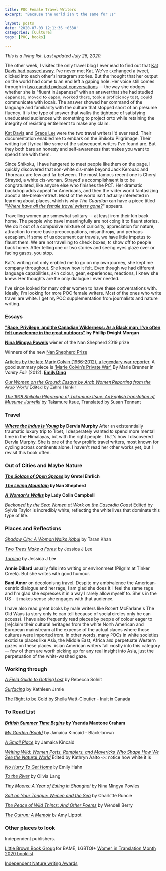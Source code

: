 ```yaml
---
title: POC Female Travel Writers
excerpt: "Because the world isn't the same for us"

layout: posts
date: '2020-07-03 12:12:36 +0530'
categories: [Culture]
tags: [POC, books]

---
```


*This is a living list. Last updated July 26, 2020.*


The other week, I visited the only travel blog I ever read to find out that [Kat Davis had passed away](https://followingthearrows.com/2020/07/16/a-tribute-to-kat-hummingbird-davis/comment-page-1/?unapproved=83609&moderation-hash=65e011c04e7be67e2315abafc10ed443#comment-83609). I've never met Kat. We've exchanged a tweet, clicked into each other's Instagram stories. But the thought that her output on the world had come to an end left a gaping hole. Her voice still comes through in [two candid podcast conversations](https://medium.com/@_TOUGH_GIRL/kat-davis-walking-the-camino-del-norte-in-europe-the-kumano-kodo-trail-in-japan-and-bike-packing-88214519f510) -- the way she dodges whether she is "fluent in Japanese" with an answer that she had studied Japanese, moved to Japan, worked there, took a proficiency test, could communicate with locals. The answer showed her command of the language and familiarity with the culture that stopped short of an presume fluency. It is the type of answer that walks the tightrope of satisfying uneducated audiences with something to project onto while retaining the integrity of resisting entitelment to make any claim.

[Kat Davis](https://followingthearrows.com/blogging-from-the-shikoku-88-temple-pilgrimage/) and [Grace Lee](https://henro2009.wordpress.com) were the two travel writers I'd ever read. Their documentation enabled me to embark on the Shikoku Pilgrimage. Their writing isn't lyrical like some of the subsequent writers I've found are. But they both bare an honesty and self-awareness that makes you want to spend time with them. 

Since Shikoku, I have hungered to meet people like them on the page. I quickly discovered that non-white cis-male beyond Jack Kerouac and Thoreaux are few and far between. The most famous recent one is Cheryl Strayed, a white cis-woman. Strayed's accomplishment is to be congratulated, like anyone else who finishes the PCT. Her dramatic backdrop adds appeal for Americans, and then the wider world fantasizing about a life-break-retreat. Most of the world isn't actually interested in learning about places, which is why *The Guardian* can have a piece titled "[*Where have all the female travel writers gone?*](https://www.theguardian.com/books/2017/feb/28/where-female-travel-writers-gone-sara-wheeler)" appears.

Travelling women are somewhat solitary -- at least from their kin back home. The people who travel meaningfully are not doing it to flaunt stories. We do it out of a compulsive mixture of curiosity, appreciation for nature, attraction to more basic preoccupations, misanthropy, and perhaps escapism. If some of us document our travels, we have little impetus to flaunt them. We are not travelling to check boxes, to show off to people back home. After telling one or two stories and seeing eyes glaze over or facing gasps, you stop. 

Kat's writing not only enabled me to go on my own journey, she kept me company throughout. She knew how it felt. Even though we had different language capabilities, skin colour, gear, experiences, reactions, I knew she knew. Her thoughts are the only dialogue I ever needed. 

I've since looked for many other women to have these conversations with. Ideally, I'm looking for more POC female writers. Most of the ones who write travel are white. I get my POC supplementation from journalists and nature writing.

### Essays
**["Race, Privilege, and the Canadian Wilderness: As a Black man, I've often felt unwelcome in the great outdoors"](https://thewalrus.ca/race-privilege-and-the-canadian-wilderness/) by Phillip Dwight Morgan**

[**Nina Mingya Powels**](https://www.ninapowles.com/essays.html) winner of the Nan Shepherd 2019 prize

Winners of the new [Nan Shepherd Prize](https://twitter.com/NanPrize)

[Articles by the late Marie Colvin (1966-2012), a legendary war reporter](https://mariecolvin.org/articles/). A good summary piece is ["Marie Colvin’s Private War"](https://www.vanityfair.com/news/politics/2012/08/marie-colvin-private-war) By Marie Brenner in *Vanity Fair* (2012).
[**Emily Ding**](https://www.emilyding.me/)

[*Our Women on the Ground: Essays by Arab Women Reporting from the Arab World*](https://www.goodreads.com/book/show/42853221-our-women-on-the-ground?from_search=true&from_srp=true&qid=F4QyNLilxL&rank=4) Edited by Zahra Hankir 

[*The 1918 Shikoku Pilgrimage of Takamure Itsue: An English translation of Musume Junreiki*](https://www.goodreads.com/book/show/10096167-the-1918-shikoku-pilgrimage-of-takamure-itsue?ac=1&from_search=true&qid=wVg3rXQVEk&rank=1) by Takamure Itsue, Translated by Susan Tennant

### Travel
**[*Where the Indus Is Young*](https://www.goodreads.com/book/show/1950456.Where_the_Indus_is_Young?ac=1&from_search=true&qid=VstVcnGczJ&rank=1) by Dervla Murphy**
After an existenntially traumatic luxury trip to Tibet, I desperately wanted to spend more mental time in the Himalayas, but with the right people. That's how I discovered Dervla Murphy. She is one of the few prolific travel writers, most known for cycling across continents alone. I haven't read her other works yet, but I revisit this book often. 

### Out of Cities and Maybe Nature
**[*The Solace of Open Spaces*](https://www.goodreads.com/book/show/166990.The_Solace_of_Open_Spaces?ac=1&from_search=true&qid=jiTwpZyXbV&rank=1) by Gretel Ehrlich** 

**[*The Living Mountain*](https://www.goodreads.com/book/show/25773742-the-living-mountain?ac=1&from_search=true&qid=bUz8q9glPp&rank=1) by Nan Shepherd**

**[*A Woman's Walks*](https://www.goodreads.com/book/show/32018626-a-woman-s-walks?ac=1&from_search=true&qid=PPCGy12h3U&rank=1) by Lady Colin Campbell**

[*Beckoned by the Sea: Women at Work on the Cascadia Coast*](https://www.goodreads.com/book/show/32939736-beckoned-by-the-sea?from_search=true&from_srp=true&qid=nDjjiMgdxb&rank=1) Edited by Sylvia Taylor is incredibly white, reflecting the white lives that dominate this type of life.

### Places and Reflections
[*Shadow City: A Woman Walks Kabul*](https://www.goodreads.com/book/show/49114654-shadow-city?ac=1&from_search=true&qid=dAnY8EBMZ9&rank=1) by Taran Khan

[*Two Trees Make a Forest*](https://www.goodreads.com/book/show/45755339-two-trees-make-a-forest?ac=1&from_search=true&qid=5Vo7SWnvC5&rank=1) by Jessica J Lee

[*Turning*](https://www.goodreads.com/book/show/33126842-turning) by Jessica J Lee

**Annie Dillard** usually falls into writing or environment (Pilgrim at Tinker Creek). But she writes with good humour. 

**Bani Amor** on decolonising travel. Despite my ambivalence the American-centric dialogue and her rage, I am glad she does it. I feel the same rage and I'm glad she expresses it in a way I rarely allow myself to. She's in the US - it makes sense she engages with that audience.

I have also read great books by male writers like Robert McFarlane's The Old Ways (a story only he can tell because of social circles only he can access). I have also frequently read pieces by people of colour eager to [re]claim their cultural heritages from the white North American and European mainstream at the expense of the actual places where those cultures were imported from. In other words, many POCs in white societies exoticise places like Asia, the Middle East, Africa and perpetuate Western gazes on these places. Asian American writers fall mostly into this category -- few of them are worth picking up for any real insight into Asia, just the perpetuation of the white-washed gaze. 

### Working through 
[*A Field Guide to Getting Lost*](https://www.goodreads.com/book/show/76479.A_Field_Guide_to_Getting_Lost) by Rebecca Solnit

[*Surfacing*](https://www.goodreads.com/book/show/43877479-surfacing) by Kathleen Jamie

[The Right to be Cold](https://www.goodreads.com/book/show/25734152-the-right-to-be-cold) by Sheila Watt-Cloutier - Inuit in Canada


### To Read List
**[*British Summer Time Begins* ](https://www.littlebrown.co.uk/titles/ysenda-maxtone-graham/british-summer-time-begins/9781408710555/) by Ysenda Maxtone Graham**

[*My Garden (Book)*](https://www.goodreads.com/book/show/69724.My_Garden) by Jamaica Kincaid - Black-brown

[*A Small Place*](https://www.goodreads.com/book/show/69711.A_Small_Place?ac=1&from_search=true&qid=xyt8shVcAt&rank=2) by Jamaica Kincaid 

 [*Writing Wild: Women Poets, Ramblers, and Mavericks Who Shape How We See the Natural World*](https://www.goodreads.com/book/show/52485462-writing-wild) Edited by Kathryn Aalto << notice how white it is
 
 
[*No Hurry To Get Home*](https://www.goodreads.com/book/show/560929.No_Hurry_to_Get_Home?ac=1&from_search=true&qid=4A6gR0ddSZ&rank=1) by Emily Hahn 

[*To the River*](https://www.goodreads.com/book/show/9711556-to-the-river?from_search=true&from_srp=true&qid=t0KBZbFhDb&rank=2) by Olivia Laing

[*Tiny Moons: A Year of Eating in Shanghai*](https://www.goodreads.com/book/show/50644618-tiny-moons) by Nina Mingya Powles

[*Salt on Your Tongue: Women and the Sea*](https://www.goodreads.com/book/show/39571220-salt-on-your-tongue) by Charlotte Runcie

[*The Peace of Wild Things: And Other Poems*](https://www.goodreads.com/book/show/36200598-the-peace-of-wild-things) by Wendell Berry

[*The Outrun: A Memoir*](https://www.goodreads.com/book/show/35187182-the-outrun) by Amy Liptrot 

### Other places to look

Independent publishers.

[Little Brown Book Group](https://www.littlebrown.co.uk/) for BAME, LGBTQI+
[Women in Translation Month 2020 booklist](https://docs.google.com/spreadsheets/d/1VeKurEotOAIO9ySzZqYUYiMd44-1kRHBdbOSvl0YfX8/edit?usp=sharing)

[Independent Nature writing Awards](https://nanshepherdprize.com/resources/magazines-and-awards/)





